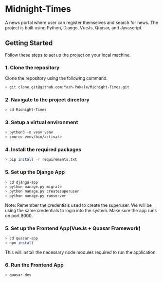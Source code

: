 # Midnight-Times
A news portal where user can register themselves and search for news. The project is built using Python, Django, VueJs, Quasar, and Javascript.

## Getting Started

Follow these steps to set up the project on your local machine.

### 1. Clone the repository

Clone the repository using the following command:

```bash
> git clone git@github.com:Yash-Pukale/Midnight-Times.git
```

### 2. Navigate to the project directory

```bash
> cd Midnight-Times
```

### 3. Setup a virtual environment
```bash
> python3 -m venv venv
> source venv/bin/activate
```

### 4. Install the required packages
```bash
> pip install -r requirements.txt
```

### 5. Set up the Django App
```bash
> cd django-app
> python manage.py migrate
> python manage.py createsuperuser
> python manage.py runserver
```
Note: Remember the credentials used to create the superuser. We will be using the same credentials to login into the system.
Make sure the app runs on port 8000.

### 5. Set up the Frontend App(VueJs + Quasar Framework)
```bash
> cd quasar-app
> npm install
```
This will install the necessary node modules required to run the application.

### 6. Run the Frontend App
```bash
> quasar dev
```